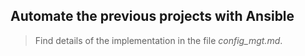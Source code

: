 ## Automate the previous projects with Ansible

> Find details of the implementation in the file *config_mgt.md*. 

